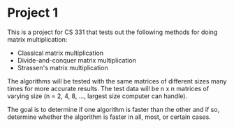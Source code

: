 # Project 1

This is a project for CS 331 that tests out the following methods for doing
matrix multiplication:

- Classical matrix multiplication
- Divide-and-conquer matrix multiplication
- Strassen's matrix multiplication

The algorithms will be tested with the same matrices of different sizes many
times for more accurate results. The test data will be n x n matrices of
varying size (n = 2, 4, 8, ..., largest size computer can handle).

The goal is to determine if one algorithm is faster than the other and if so,
determine whether the algorithm is faster in all, most, or certain cases.
